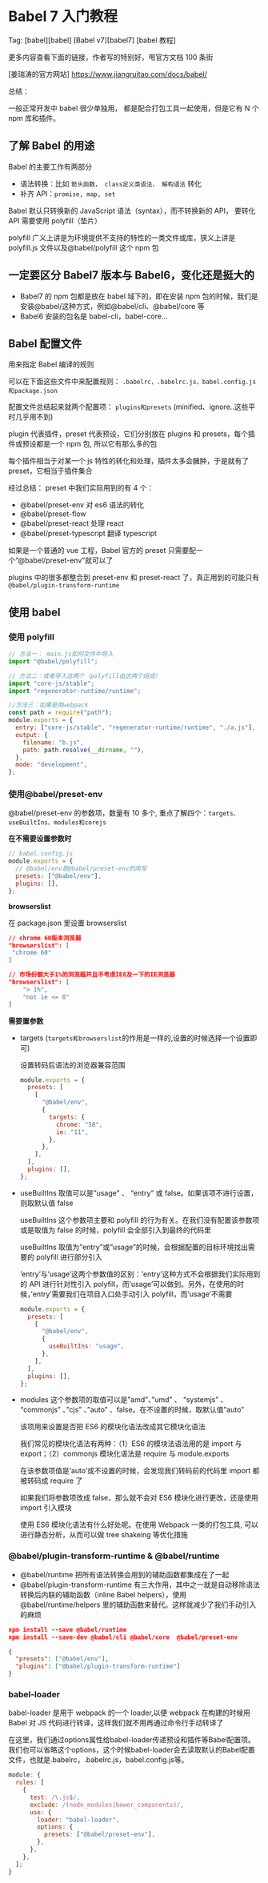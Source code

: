 # Babel 7 入门教程

Tag: [babel][babel] [Babel v7][babel7] [babel 教程]

更多内容查看下面的链接，作者写的特别好，甩官方文档 100 条街

[姜瑞涛的官方网站] https://www.jiangruitao.com/docs/babel/

总结：

一般正常开发中 babel 很少单独用， 都是配合打包工具一起使用，但是它有 N 个 npm 库和插件。

## 了解 Babel 的用途

Babel 的主要工作有两部分

- 语法转换：比如 `箭头函数， class定义类语法， 解构语法` 转化
- 补齐 API：`promise, map, set`

Babel 默认只转换新的 JavaScript 语法（syntax），而不转换新的 API， 要转化 API 需要使用 polyfill（垫片）

polyfill 广义上讲是为环境提供不支持的特性的一类文件或库，狭义上讲是 polyfill.js 文件以及@babel/polyfill 这个 npm 包

## 一定要区分 Babel7 版本与 Babel6，变化还是挺大的

- Babel7 的 npm 包都是放在 babel 域下的，即在安装 npm 包的时候，我们是安装@babel/这种方式，例如@babel/cli、@babel/core 等
- Babel6 安装的包名是 babel-cli，babel-core...

## Babel 配置文件

用来指定 Babel 编译的规则

可以在下面这些文件中来配置规则：
`.babelrc，.babelrc.js，babel.config.js和package.json`

配置文件总结起来就两个配置项：
`plugins和presets` (minified、ignore..这些平时几乎用不到)

plugin 代表插件，preset 代表预设，它们分别放在 plugins 和 presets，每个插件或预设都是一个 npm 包, 所以它有那么多的包

每个插件相当于对某一个 js 特性的转化和处理，插件太多会臃肿，于是就有了 preset，它相当于插件集合

经过总结：
preset 中我们实际用到的有 4 个：

- @babel/preset-env 对 es6 语法的转化
- @babel/preset-flow
- @babel/preset-react 处理 react
- @babel/preset-typescript 翻译 typescript

如果是一个普通的 vue 工程，Babel 官方的 preset 只需要配一个”@babel/preset-env”就可以了

plugins 中的很多都整合到 preset-env 和 preset-react 了，真正用到的可能只有 `@babel/plugin-transform-runtime`

## 使用 babel

### 使用 polyfill

```js
// 方法一： main.js如何文件中导入
import "@babel/polyfill";

// 方法二：或者导入这两个（polyfill由这两个组成）
import "core-js/stable";
import "regenerator-runtime/runtime";

//方法三：如果是用webpack
const path = require("path");
module.exports = {
  entry: ["core-js/stable", "regenerator-runtime/runtime", "./a.js"],
  output: {
    filename: "b.js",
    path: path.resolve(__dirname, ""),
  },
  mode: "development",
};
```

### 使用@babel/preset-env

@babel/preset-env 的参数项，数量有 10 多个, 重点了解四个：`targets、useBuiltIns、modules和corejs`

**在不需要设置参数时**

```js
// babel.config.js
module.exports = {
  // @babel/env是@babel/preset-env的简写
  presets: ["@babel/env"],
  plugins: [],
};
```

**browserslist**

在 package.json 里设置 browserslist

```json
// chrome 60版本浏览器
"browserslist": [
 "chrome 60"
]

// 市场份额大于1%的浏览器并且不考虑IE8及一下的IE浏览器
"browserslist": [
    "> 1%",
    "not ie <= 8"
]
```

**需要置参数**

- targets (`targets和browserslist`的作用是一样的,设置的时候选择一个设置即可)

  设置转码后语法的浏览器兼容范围

  ```js
  module.exports = {
    presets: [
      [
        "@babel/env",
        {
          targets: {
            chrome: "58",
            ie: "11",
          },
        },
      ],
    ],
    plugins: [],
  };
  ```

- useBuiltIns 取值可以是”usage” 、 “entry” 或 false。如果该项不进行设置，则取默认值 false

  useBuiltIns 这个参数项主要和 polyfill 的行为有关。在我们没有配置该参数项或是取值为 false 的时候，polyfill 会全部引入到最终的代码里

  useBuiltIns 取值为”entry”或”usage”的时候，会根据配置的目标环境找出需要的 polyfill 进行部分引入

  ’entry’与’usage’这两个参数值的区别：’entry’这种方式不会根据我们实际用到的 API 进行针对性引入 polyfill，而’usage’可以做到。另外，在使用的时候，’entry’需要我们在项目入口处手动引入 polyfill，而’usage’不需要

  ```js
  module.exports = {
    presets: [
      [
        "@babel/env",
        {
          useBuiltIns: "usage",
        },
      ],
    ],
    plugins: [],
  };
  ```

- modules 这个参数项的取值可以是”amd”、”umd” 、 “systemjs” 、 “commonjs” 、”cjs” 、”auto” 、false。在不设置的时候，取默认值”auto”

  该项用来设置是否把 ES6 的模块化语法改成其它模块化语法

  我们常见的模块化语法有两种：（1）ES6 的模块法语法用的是 import 与 export；（2）commonjs 模块化语法是 require 与 module.exports

  在该参数项值是’auto’或不设置的时候，会发现我们转码前的代码里 import 都被转码成 require 了

  如果我们将参数项改成 false，那么就不会对 ES6 模块化进行更改，还是使用 import 引入模块

  使用 ES6 模块化语法有什么好处呢。在使用 Webpack 一类的打包工具, 可以进行静态分析，从而可以做 tree shakeing 等优化措施

### @babel/plugin-transform-runtime & @babel/runtime

- @babel/runtime 把所有语法转换会用到的辅助函数都集成在了一起
- @babel/plugin-transform-runtime 有三大作用，其中之一就是自动移除语法转换后内联的辅助函数（inline Babel helpers），使用@babel/runtime/helpers 里的辅助函数来替代。这样就减少了我们手动引入的麻烦


```json
npm install --save @babel/runtime
npm install --save-dev @babel/cli @babel/core  @babel/preset-env

{
  "presets": ["@babel/env"],
  "plugins": ["@babel/plugin-transform-runtime"]
}
```

### babel-loader

babel-loader 是用于 webpack 的一个 loader,以便 webpack 在构建的时候用 Babel 对 JS 代码进行转译，这样我们就不用再通过命令行手动转译了

在这里，我们通过options属性给babel-loader传递预设和插件等Babel配置项。我们也可以省略这个options，这个时候babel-loader会去读取默认的Babel配置文件，也就是.babelrc，.babelrc.js，babel.config.js等。

```js
module: {
  rules: [
    {
      test: /\.js$/,
      exclude: /(node_modules|bower_components)/,
      use: {
        loader: "babel-loader",
        options: {
          presets: ["@babel/preset-env"],
        },
      },
    },
  ];
}
```
